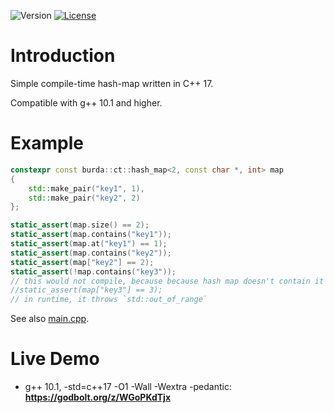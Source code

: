 ![Version](https://img.shields.io/badge/C++17-blue.svg)
[![License](https://img.shields.io/badge/license-MIT_License-blue.svg?style=flat)](LICENSE)

# Introduction
Simple compile-time hash-map written in C++ 17.

Compatible with g++ 10.1 and higher.

# Example
```cpp
constexpr const burda::ct::hash_map<2, const char *, int> map
{
    std::make_pair("key1", 1),
    std::make_pair("key2", 2)
};

static_assert(map.size() == 2);
static_assert(map.contains("key1"));
static_assert(map.at("key1") == 1);
static_assert(map.contains("key2"));
static_assert(map["key2"] == 2);
static_assert(!map.contains("key3"));
// this would not compile, because because hash map doesn't contain it
//static_assert(map["key3"] == 3);
// in runtime, it throws `std::out_of_range`
```

See also [main.cpp](main.hpp).

# Live Demo
* g++ 10.1, -std=c++17 -O1 -Wall -Wextra -pedantic: **https://godbolt.org/z/WGoPKdTjx**
